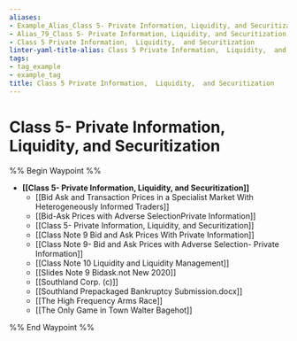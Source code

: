 ```yaml
---
aliases:
- Example_Alias_Class 5- Private Information, Liquidity, and Securitization
- Alias_79_Class 5- Private Information, Liquidity, and Securitization.md
- Class 5 Private Information,  Liquidity,  and Securitization
linter-yaml-title-alias: Class 5 Private Information,  Liquidity,  and Securitization
tags:
- tag_example
- example_tag
title: Class 5 Private Information,  Liquidity,  and Securitization
---
```





# Class 5- Private Information, Liquidity, and Securitization

%% Begin Waypoint %%
- **[[Class 5- Private Information, Liquidity, and Securitization]]**
	- [[Bid Ask and Transaction Prices in a Specialist Market With Heterogeneously Informed Traders]]
	- [[Bid-Ask Prices with Adverse SelectionPrivate Information]]
	- [[Class 5- Private Information, Liquidity, and Securitization]]
	- [[Class Note 9 Bid and Ask Prices With Private Information]]
	- [[Class Note 9- Bid and Ask Prices with Adverse Selection- Private Information]]
	- [[Class Note 10 Liquidity and Liquidity Management]]
	- [[Slides Note 9 Bidask.not New 2020]]
	- [[Southland Corp. (c)]]
	- [[Southland Prepackaged Bankruptcy Submission.docx]]
	- [[The High Frequency Arms Race]]
	- [[The Only Game in Town Walter Bagehot]]

%% End Waypoint %%
